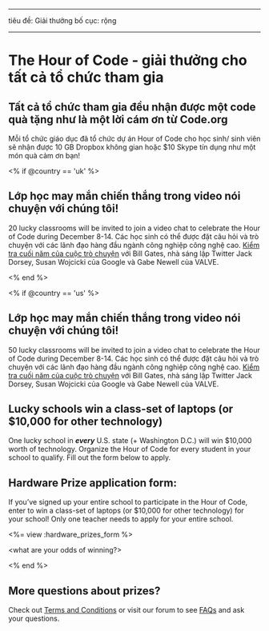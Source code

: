 * * *

tiêu đề: Giải thưởng bố cục: rộng

* * *

# The Hour of Code - giải thưởng cho tất cả tổ chức tham gia

## Tất cả tổ chức tham gia đều nhận được một code quà tặng như là một lời cám ơn từ Code.org

Mỗi tổ chức giáo dục đã tổ chức dự án Hour of Code cho học sinh/ sinh viên sẽ nhận được 10 GB Dropbox không gian hoặc $10 Skype tín dụng như một món quà cảm ơn bạn!

<% if @country == 'uk' %>

## Lớp học may mắn chiến thắng trong video nói chuyện với chúng tôi!

20 lucky classrooms will be invited to join a video chat to celebrate the Hour of Code during December 8-14. Các học sinh có thể được đặt câu hỏi và trò chuyện với các lãnh đạo hàng đầu ngành công nghiệp công nghệ cao. [Kiểm tra cuối năm của cuộc trò chuyện](http://www.youtube.com/playlist?list=PLzdnOPI1iJNckJ81gRpJe5mR7imAHDl9a) với Bill Gates, nhà sáng lập Twitter Jack Dorsey, Susan Wojcicki của Google và Gabe Newell của VALVE.

<% end %>

<% if @country == 'us' %>

## Lớp học may mắn chiến thắng trong video nói chuyện với chúng tôi!

50 lucky classrooms will be invited to join a video chat to celebrate the Hour of Code during December 8-14. Các học sinh có thể được đặt câu hỏi và trò chuyện với các lãnh đạo hàng đầu ngành công nghiệp công nghệ cao. [Kiểm tra cuối năm của cuộc trò chuyện](http://www.youtube.com/playlist?list=PLzdnOPI1iJNckJ81gRpJe5mR7imAHDl9a) với Bill Gates, nhà sáng lập Twitter Jack Dorsey, Susan Wojcicki của Google và Gabe Newell của VALVE.

## Lucky schools win a class-set of laptops (or $10,000 for other technology)

One lucky school in ***every*** U.S. state (+ Washington D.C.) will win $10,000 worth of technology. Organize the Hour of Code for every student in your school to qualify. Fill out the form below to apply.

## Hardware Prize application form:

If you’ve signed up your entire school to participate in the Hour of Code, enter to win a class-set of laptops (or $10,000 for other technology) for your school! Only one teacher needs to apply for your entire school.

<%= view :hardware_prizes_form %>

<what are your odds of winning?>

<see a list of all schools signed up for the hour code in your state. one public k-12 school every u.s. state will win class-set laptops.>

<% end %>

## More questions about prizes?

Check out [Terms and Conditions](/prizes-terms) or visit our forum to see [FAQs](http://support.code.org) and ask your questions.